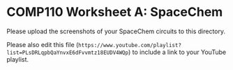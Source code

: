 # COMP110 Worksheet A: SpaceChem

Please upload the screenshots of your SpaceChem circuits to this directory.

Please also edit this file (`https://www.youtube.com/playlist?list=PLsDRLqpbQaYnvxE6dFvvmtz18EUDV4WQp`) to include a link to your YouTube playlist.
